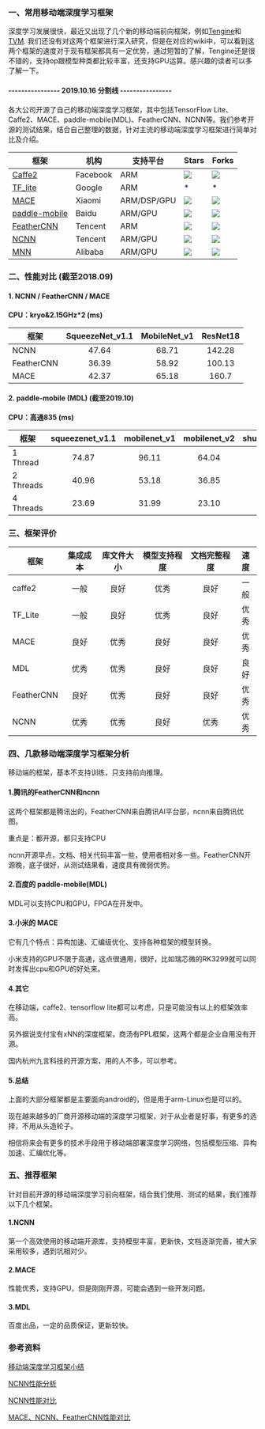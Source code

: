 ### 一、常用移动端深度学习框架

深度学习发展很快，最近又出现了几个新的移动端前向框架，例如[Tengine](https://github.com/OAID/Tengine)和 [TVM](https://github.com/dmlc/tvm).
我们还没有对这两个框架进行深入研究，但是在对应的wiki中，可以看到这两个框架的速度对于现有框架都具有一定优势，通过短暂的了解，Tengine还是很不错的，支持op跟模型种类都比较丰富，还支持GPU运算。感兴趣的读者可以多了解一下。

#### ---------------- 2019.10.16 分割线  ----------------

各大公司开源了自己的移动端深度学习框架，其中包括TensorFlow Lite、Caffe2、MACE、paddle-mobile(MDL)、FeatherCNN、NCNN等。我们参考开源的测试结果，结合自己整理的数据，针对主流的移动端深度学习框架进行简单对比及介绍。


| 框架 | 机构 | 支持平台 | Stars | Forks |
| --------------------------------------------------------- | ----------- | -------------- | ---------- | ----- |
| [Caffe2](https://github.com/caffe2/caffe2)                | Facebook    | ARM            |    ![](https://img.shields.io/github/stars/caffe2/caffe2.svg)   | ![](https://img.shields.io/github/forks/caffe2/caffe2.svg) |
| [TF_lite](https://github.com/tensorflow)                  | Google      | ARM            |     *      |   *   |
| [MACE](https://github.com/XiaoMi/mace)                    | Xiaomi      | ARM/DSP/GPU    |    ![](https://img.shields.io/github/stars/XiaoMi/mace.svg)   | ![](https://img.shields.io/github/forks/XiaoMi/mace.svg) |
| [paddle-mobile](https://github.com/PaddlePaddle/paddle-mobile)      | Baidu       | ARM/GPU        |    ![](https://img.shields.io/github/stars/PaddlePaddle/paddle-mobile.svg)   | ![](https://img.shields.io/github/forks/PaddlePaddle/paddle-mobile.svg) |
| [FeatherCNN](https://github.com/Tencent/FeatherCNN)       | Tencent     | ARM            |    ![](https://img.shields.io/github/stars/Tencent/FeatherCNN.svg)   | ![](https://img.shields.io/github/forks/Tencent/FeatherCNN.svg) |
| [NCNN](https://github.com/Tencent/ncnn)                   | Tencent     | ARM/GPU           |    ![](https://img.shields.io/github/stars/Tencent/ncnn.svg)   | ![](https://img.shields.io/github/forks/Tencent/ncnn.svg) |
| [MNN](https://github.com/alibaba/MNN)                   | Alibaba     | ARM/GPU           |    ![](https://img.shields.io/github/stars/alibaba/MNN.svg)   | ![](https://img.shields.io/github/forks/alibaba/MNN.svg) |


###  二、性能对比 (截至2018.09)

#### 1. NCNN / FeatherCNN / MACE

**CPU：kryo&2.15GHz*2  (ms)**  

| 框架    | SqueezeNet_v1.1 | MobileNet_v1  | ResNet18
| --------------- | :------------------:  | :------------------:  | :-----:|
| NCNN            | 47.64                 | 68.71                 | 142.28 |
| FeatherCNN      | 36.39                 | 58.92                 | 100.13 |
| MACE            | 42.37                 | 65.18                 | 160.7  |


#### 2. paddle-mobile (MDL) (截至2019.10)

**CPU：高通835  (ms)**  

| 框架             | squeezenet_v1.1 | mobilenet_v1 | mobilenet_v2 | shufflenet_v2
| ---------------- | :--------: | :----------: | :----------: | :----------: |
| 1 Thread         | 74.87      | 96.11        | 64.04        |  31.71  |
| 2 Threads        | 40.96      | 53.18        | 36.85        |  19.52  |
| 4 Threads        | 23.69      | 31.99        | 23.10        |  13.25  |


### 三、框架评价

| 框架  |集成成本| 库文件大小 | 模型支持程度 | 文档完整程度 | 速度 |
| ------------------ | :----: | :-----: | :----: | :-----: | :----: |
| caffe2             | 一般   | 良好    | 优秀   | 良好    | 一般   |
| TF_Lite            | 一般   | 良好    | 优秀   | 良好    | 优秀   |
| MACE               | 良好   | 优秀    | 良好   | 良好    | 优秀   |
| MDL                | 优秀   | 优秀    | 良好   | 良好    | 良好   |
| FeatherCNN         | 良好   | 优秀    | 良好   | 良好    | 优秀   |
| NCNN               | 优秀   | 优秀    | 良好   | 优秀    | 优秀   |


### 四、几款移动端深度学习框架分析

移动端的框架，基本不支持训练，只支持前向推理。


#### 1.腾讯的FeatherCNN和ncnn

这两个框架都是腾讯出的，FeatherCNN来自腾讯AI平台部，ncnn来自腾讯优图。

重点是：都开源，都只支持CPU

ncnn开源早点，文档、相关代码丰富一些，使用者相对多一些。FeatherCNN开源晚，底子很好，从测试结果看，速度具有微弱优势。


#### 2.百度的 paddle-mobile(MDL)

MDL可以支持CPU和GPU，FPGA在开发中。

#### 3.小米的 MACE

它有几个特点：异构加速、汇编级优化、支持各种框架的模型转换。

小米支持的GPU不限于高通，这点很通用，很好，比如瑞芯微的RK3299就可以同时发挥出cpu和GPU的好处来。

#### 4.其它

在移动端，caffe2、tensorflow lite都可以考虑，只是可能没有以上的框架效率高。

另外据说支付宝有xNN的深度框架，商汤有PPL框架，这两个都是企业自用没有开源。

国内杭州九言科技的开源方案，用的人不多，可以参考。

#### 5.总结

上面的大部分框架都是主要面向android的，但是用于arm-Linux也是可以的。

现在越来越多的厂商开源移动端的深度学习框架，对于从业者是好事，有更多的选择，不用从头造轮子。

相信将来会有更多的技术手段用于移动端部署深度学习网络，包括模型压缩、异构加速、汇编优化等。


### 五、推荐框架

针对目前开源的移动端深度学习前向框架，结合我们使用、测试的结果，我们推荐以下几个框架。

#### 1.NCNN

第一个高效使用的移动端开源库，支持模型丰富，更新快，文档逐渐完善，被大家采用较多，遇到坑相对少。

#### 2.MACE

性能优秀，支持GPU，但是刚刚开源，可能会遇到一些开发问题。

#### 3.MDL

百度出品，一定的品质保证，更新较快。

### 参考资料

[移动端深度学习框架小结](https://blog.csdn.net/yuanlulu/article/details/80857211)

[NCNN性能分析](https://www.zhihu.com/question/276372408)

[NCNN性能对比](https://www.zhihu.com/question/263573053)

[MACE、NCNN、FeatherCNN性能对比](https://www.zhihu.com/question/283022477/answer/430168888)
